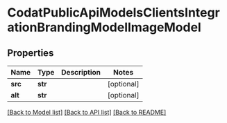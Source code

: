 # CodatPublicApiModelsClientsIntegrationBrandingModelImageModel

## Properties
Name | Type | Description | Notes
------------ | ------------- | ------------- | -------------
**src** | **str** |  | [optional] 
**alt** | **str** |  | [optional] 

[[Back to Model list]](../README.md#documentation-for-models) [[Back to API list]](../README.md#documentation-for-api-endpoints) [[Back to README]](../README.md)

